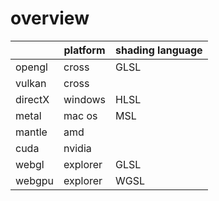 # overview

|         | platform | shading language |
|---------|----------|------------------|
| opengl  | cross    | GLSL             |
| vulkan  | cross    |                  |
| directX | windows  | HLSL             |
| metal   | mac os   | MSL              |
| mantle  | amd      |                  |
| cuda    | nvidia   |                  |
| webgl   | explorer | GLSL             |
| webgpu  | explorer | WGSL             |
